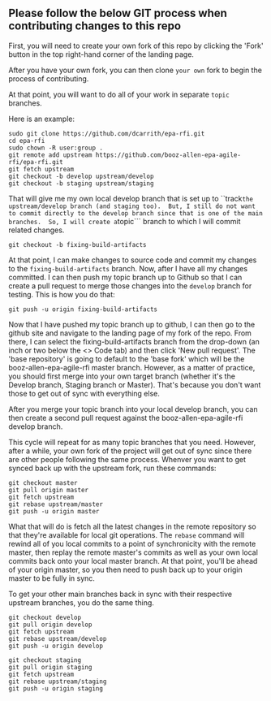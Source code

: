 ## Please follow the below GIT process when contributing changes to this repo

First, you will need to create your own fork of this repo by clicking the 'Fork' button in the top right-hand corner of the landing page.

After you have your own fork, you can then clone ```your own``` fork to begin the process of contributing.

At that point, you will want to do all of your work in separate ```topic``` branches.

Here is an example:

```
sudo git clone https://github.com/dcarrith/epa-rfi.git
cd epa-rfi
sudo chown -R user:group .
git remote add upstream https://github.com/booz-allen-epa-agile-rfi/epa-rfi.git
git fetch upstream
git checkout -b develop upstream/develop
git checkout -b staging upstream/staging
```

That will give me my own local develop branch that is set up to ``track``` the upstream/develop branch (and staging too).  But, I still do not want to commit directly to the develop branch since that is one of the main branches.  So, I will create a ```topic``` branch to which I will commit related changes.

```
git checkout -b fixing-build-artifacts
```

At that point, I can make changes to source code and commit my changes to the `fixing-build-artifacts` branch.  Now, after I have all my changes committed.  I can then push my topic branch up to Github so that I can create a pull request to merge those changes into the ```develop``` branch for testing.  This is how you do that:
```
git push -u origin fixing-build-artifacts
```

Now that I have pushed my topic branch up to github, I can then go to the github site and navigate to the landing page of my fork of the repo.  From there, I can select the fixing-build-artifacts branch from the drop-down (an inch or two below the <> Code tab) and then click 'New pull request'.  The 'base repository' is going to default to the 'base fork' which will be the booz-allen-epa-agile-rfi master branch.  However, as a matter of practice, you should first merge into your own target branch (whether it's the Develop branch, Staging branch or Master).  That's because you don't want those to get out of sync with everything else.  

After you merge your topic branch into your local develop branch, you can then create a second pull request against the booz-allen-epa-agile-rfi develop branch.  

This cycle will repeat for as many topic branches that you need.  However, after a while, your own fork of the project will get out of sync since there are other people following the same process.  Whenver you want to get synced back up with the upstream fork, run these commands:

```
git checkout master
git pull origin master
git fetch upstream
git rebase upstream/master
git push -u origin master
```
What that will do is fetch all the latest changes in the remote repository so that they're available for local git operations.  The `rebase` command will rewind all of you local commits to a point of synchronicity with the remote master, then replay the remote master's commits as well as your own local commits back onto your local master branch.  At that point, you'll be ahead of your origin master, so you then need to push back up to your origin master to be fully in sync.

To get your other main branches back in sync with their respective upstream branches, you do the same thing.

```
git checkout develop
git pull origin develop
git fetch upstream
git rebase upstream/develop
git push -u origin develop

git checkout staging
git pull origin staging
git fetch upstream
git rebase upstream/staging
git push -u origin staging
```

